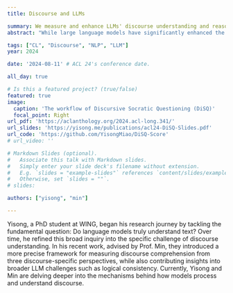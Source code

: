 ```yaml
---
title: Discourse and LLMs

summary: We measure and enhance LLMs' discourse understanding and reasoning faithfulness.
abstract: "While large language models have significantly enhanced the effectiveness of discourse relation classifications, it remains unclear whether their comprehension is faithful and reliable. We provide DiSQ, a new method for evaluating the faithfulness of understanding discourse based on question answering. We first employ in-context learning to annotate the reasoning for discourse comprehension, based on the connections among key events within the discourse. Following this, DiSQ interrogates the model with a sequence of questions to assess its grasp of core event relations, its resilience to counterfactual queries, as well as its consistency to its previous responses. We then evaluate language models with different architectural designs using DiSQ, finding: (1) DiSQ presents a significant challenge for all models, with the top-performing GPT model attaining only 41% of the ideal performance in PDTB; (2) DiSQ is robust to domain shifts and paraphrase variations; (3) Open-source models generally lag behind their closed-source GPT counterparts, with notable exceptions being those enhanced with chat and code/math features; (4) Our analysis validates the effectiveness of explicitly signalled discourse connectives, the role of contextual information, and the benefits of using historical QA data."

tags: ["CL", "Discourse", "NLP", "LLM"]
year: 2024

date: '2024-08-11' # ACL 24's conference date. 

all_day: true

# Is this a featured project? (true/false)
featured: true
image:
  caption: 'The workflow of Discursive Socratic Questioning (DiSQ)'
  focal_point: Right
url_pdf: 'https://aclanthology.org/2024.acl-long.341/'
url_slides: 'https://yisong.me/publications/acl24-DiSQ-Slides.pdf'
url_code: 'https://github.com/YisongMiao/DiSQ-Score'
# url_video: ''

# Markdown Slides (optional).
#   Associate this talk with Markdown slides.
#   Simply enter your slide deck's filename without extension.
#   E.g. `slides = "example-slides"` references `content/slides/example-slides.md`.
#   Otherwise, set `slides = ""`.
# slides:

authors: ["yisong", "min"]

---
```

Yisong, a PhD student at WING, began his research journey by tackling the fundamental question: Do language models truly understand text? Over time, he refined this broad inquiry into the specific challenge of discourse understanding. In his recent work, advised by Prof. Min, they introduced a more precise framework for measuring discourse comprehension from three discourse-specific perspectives, while also contributing insights into broader LLM challenges such as logical consistency. Currently, Yisong and Min are delving deeper into the mechanisms behind how models process and understand discourse.
